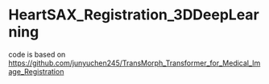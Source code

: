 # HeartSAX_Registration_3DDeepLearning
code is based on https://github.com/junyuchen245/TransMorph_Transformer_for_Medical_Image_Registration
